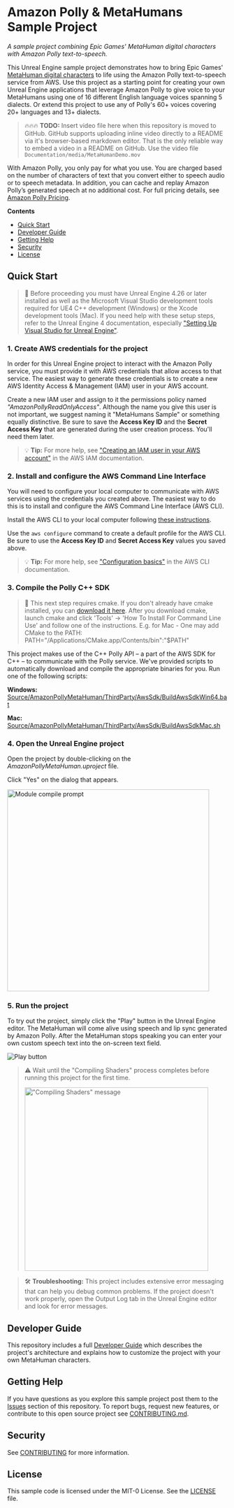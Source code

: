 # Amazon Polly & MetaHumans Sample Project

*A sample project combining Epic Games' MetaHuman digital characters with Amazon Polly text-to-speech.*

This Unreal Engine sample project demonstrates how to bring Epic Games' [MetaHuman digital characters](https://www.unrealengine.com/en-US/digital-humans) to life using the Amazon Polly text-to-speech service from AWS. Use this project as a starting point for creating your own Unreal Engine applications that leverage Amazon Polly to give voice to your MetaHumans using one of 16 different English language voices spanning 5 dialects. Or extend this project to use any of Polly's 60+ voices covering 20+ languages and 13+ dialects.

> 🔥🔥🔥 **TODO:** Insert video file here when this repository is moved to GitHub. GitHub supports uploading inline video directly to a README via it's browser-based markdown editor. That is the only reliable way to embed a video in a README on GitHub. Use the video file `Documentation/media/MetaHumanDemo.mov`

With Amazon Polly, you only pay for what you use. You are charged based on the number of characters of text that you convert either to speech audio or to speech metadata. In addition, you can cache and replay Amazon Polly’s generated speech at no additional cost. For full pricing details, see [Amazon Polly Pricing](https://aws.amazon.com/polly/pricing/).

**Contents**

- [Quick Start](#quick-start)
- [Developer Guide](#developer-guide)
- [Getting Help](#getting-help)
- [Security](#security)
- [License](#license)




## Quick Start



> 🛑 Before proceeding you must have Unreal Engine 4.26 or later installed as well as the Microsoft Visual Studio development tools required for UE4 C++ development (Windows) or the Xcode development tools (Mac). If you need help with these setup steps, refer to the Unreal Engine 4 documentation, especially ["Setting Up Visual Studio for Unreal Engine"](https://docs.unrealengine.com/4.26/en-US/ProductionPipelines/DevelopmentSetup/VisualStudioSetup/).



### 1. Create AWS credentials for the project

In order for this Unreal Engine project to interact with the Amazon Polly service, you must provide it with AWS credentials that allow access to that service. The easiest way to generate these credentials is to create a new AWS Identity Access & Management (IAM) user in your AWS account. 

Create a new IAM user and assign to it the permissions policy named *"AmazonPollyReadOnlyAccess"*. Although the name you give this user is not important, we suggest naming it "MetaHumans Sample" or something equally distinctive. Be sure to save the **Access Key ID** and the **Secret Access Key** that are generated during the user creation process. You'll need them later.

> 💡 **Tip:** For more help, see ["Creating an IAM user in your AWS account"](https://docs.aws.amazon.com/IAM/latest/UserGuide/id_users_create.html) in the AWS IAM documentation.



### 2. Install and configure the AWS Command Line Interface

You will need to configure your local computer to communicate with AWS services using the credentials you created above. The easiest way to do this is to install and configure the AWS Command Line Interface (AWS CLI).

Install the AWS CLI to your local computer following [these instructions](https://docs.aws.amazon.com/cli/latest/userguide/install-cliv2.html).

Use the `aws configure` command to create a default profile for the AWS CLI. Be sure to use the **Access Key ID** and **Secret Access Key** values you saved above.

> 💡 **Tip:** For more help, see ["Configuration basics"](https://docs.aws.amazon.com/cli/latest/userguide/cli-configure-quickstart.html) in the AWS CLI documentation.



### 3. Compile the Polly C++ SDK

> 🛑 This next step requires cmake. If you don't already have cmake installed, you can [download it here](https://cmake.org/download/). After you download cmake, launch cmake and click 'Tools' -> 'How To Install For Command Line Use' and follow one of the instructions. E.g. for Mac - One may add CMake to the PATH: PATH="/Applications/CMake.app/Contents/bin":"$PATH"

This project makes use of the C++ Polly API – a part of the AWS SDK for C++ – to communicate with the Polly service. We've provided scripts to automatically download and compile the appropriate binaries for you. Run one of the following scripts:

**Windows:** [Source/AmazonPollyMetaHuman/ThirdParty/AwsSdk/BuildAwsSdkWin64.bat](Source/AmazonPollyMetaHuman/ThirdParty/AwsSdk/BuildAwsSdkWin64.bat)

**Mac:** [Source/AmazonPollyMetaHuman/ThirdParty/AwsSdk/BuildAwsSdkMac.sh](Source/AmazonPollyMetaHuman/ThirdParty/AwsSdk/BuildAwsSdkMac.sh)



### 4. Open the Unreal Engine project

Open the project by double-clicking on the *AmazonPollyMetaHuman.uproject* file.

Click "Yes" on the dialog that appears.

<img src="Documentation/media/module-compile-prompt.png" alt="Module compile prompt" style="width: 33em;" />



### 5. Run the project

To try out the project, simply click the "Play" button in the Unreal Engine editor. The MetaHuman will come alive using speech and lip sync generated by Amazon Polly. After the MetaHuman stops speaking you can enter your own custom speech text into the on-screen text field.

![Play button](Documentation/media/UE4-toolbar-play.png)



> ⚠️ Wait until the "Compiling Shaders" process completes before running this project for the first time.
>
> <img src="Documentation/media/compiling-shaders.png" alt="&quot;Compiling Shaders&quot; message" style="width: 30em;" />



> 🛠 **Troubleshooting:** This project includes extensive error messaging that can help you debug common problems.  If the project doesn't work properly, open the Output Log tab in the Unreal Engine editor and look for error messages.



## Developer Guide

This repository includes a full [Developer Guide](Documentation/DeveloperGuide.md) which describes the project's architecture and explains how to customize the project with your own MetaHuman characters.



## Getting Help

If you have questions as you explore this sample project post them to the [Issues](./issues) section of this repository. To report bugs, request new features, or contribute to this open source project see [CONTRIBUTING.md](CONTRIBUTING.md).



## Security

See [CONTRIBUTING](CONTRIBUTING.md#security-issue-notifications) for more information.



## License

This sample code is licensed under the MIT-0 License. See the [LICENSE](LICENSE) file.

